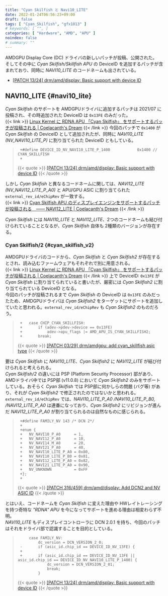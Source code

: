 ```yaml
---
title: "Cyan Skilfish と Navi10_LITE"
date: 2022-01-24T06:56:23+09:00
draft: false
tags: [ "Cyan_Skilfish", "gfx1013" ]
# keywords: [ "", ]
categories: [ "Hardware", "AMD", "APU" ]
noindex: false
# summary: ""
---
```


AMDGPU Display Core (DC) ドライバの新しいパッチが投稿、公開された。  
そしてその中に *Cyan Skilfish/Skillfish APU* の DeviceID を追加するパッチが含まれており、同時に *NAVI10_LITE* のコードネームも出されている。  

 * [[PATCH 13/24] drm/amd/display: Basic support with device ID](https://lists.freedesktop.org/archives/amd-gfx/2022-January/074104.html)

## NAVI10_LITE {#navi10_lite}
*Cyan Skilfish* のサポートを AMDGPUドライバに追加するパッチは 2021/07 に投稿され、その時追加された DeviceID は `0x13FE` のみだった。  
{{< link >}} [Linux Kernel に RDNA APU 「Cyan Skilfish」 をサポートするパッチが投稿される | Coelacanth's Dream](/posts/2021/07/21/amd-cyan_skilfish-rdna-apu/#v2) {{< /link >}}
今回のパッチで `0x1400` が *Cyan Skilfish* の DeviceID として追加されたが、同時に *NAVI10_LITE (NV_NAVI10_LITE_P)* に割り当てられた DeviceID ともしている。  

 > 		+#define DEVICE_ID_NV_NAVI10_LITE_P_1400			0x1400 // CYAN_SKILLFISH
 > 		+
 >
 > {{< quote >}} [[PATCH 13/24] drm/amd/display: Basic support with device ID](https://lists.freedesktop.org/archives/amd-gfx/2022-January/074104.html) {{< /quote >}}

しかし *Cyan Skilfish* と異なるコードネームに関しては、*NAVI12_LITE (NV_NAVI12_LITE_P_A0)* と APU/GPU ASIC に割り当てられた `external_rev_id/eChipRev` が一致する。  
{{< link >}} [Cyan Skilfish APU のディスプレイエンジンをサポートするパッチが投稿される　―― NAVI12_LITE | Coelacanth's Dream](/posts/2021/09/28/cyan_skilfish-display-support/#navi12_lite) {{< /link >}}

*Cyan Skilfish* には *NAVI10_LITE* と *NAVI12_LITE*、2つのコードネームも結び付けられていることとなるが、*Cyan Skilfish* 自体も 2種類のバージョンが存在する。  

### Cyan Skilfish/2 {#cyan_skilfish_v2}

AMDGPUドライバのコードから、*Cyan Skilfish* と *Cyan Skilfish2* が存在するとされ、読み込むファームウェアもそれぞれで別に用意される。  
{{< link >}} [Linux Kernel に RDNA APU 「Cyan Skilfish」 をサポートするパッチが投稿される | Coelacanth's Dream](/posts/2021/07/21/amd-cyan_skilfish-rdna-apu/#v2) {{< /link >}}
上で DeviceID: `0x13FE` が *Cyan Skilfish* に割り当てられていると書いたが、厳密には *Cyan Skilfish2* に割り当てられている DeviceID となる。  
今回のパッチが投稿されるまで *Cyan Skilfish* の DeviceID は `0x13FE` のみだったため、AMDGPUドライバは *Cyan Skilfish2* をターゲットにサポートを追加していたと思われる。`external_rev_id/eChipRev` も *Cyan Skilfish2* のものだろう。  

 > 		+	case CHIP_CYAN_SKILLFISH:
 > 		+		if (adev->pdev->device == 0x13FE)
 > 		+			adev->apu_flags |= AMD_APU_IS_CYAN_SKILLFISH2;
 > 		+		break;
 >
 > {{< quote >}} [[PATCH 03/29] drm/amdgpu: add cyan_skillfish asic type](https://lists.freedesktop.org/archives/amd-gfx/2021-July/066805.html) {{< /quote >}}

要は *Cyan Skilfish* に *NAVI10_LITE*、*Cyan Skilfish2* に *NAVI12_LITE* が結び付けられると考えられる。  
*Cyan Skilfish/2* の違いには PSP (Platform Security Processor) 部があり、AMDドライバ中では PSP部 (v11.0.8) において *Cyan Skilfish2* のみをサポートしている。おそらく *Cyan Skilfish* では PSP部に何かしらの問題 (バグ等) があり、それが *Cyan Skilfish2* で修正されたのではないかと思われる。  
`external_rev_id/eChipRev` では、*NAVI10_LITE_P_A0 /NAVI10_LITE_P_B0, /NAVI12_LITE_P_A0* は連番になっており、*Cyan Skilfish2* にリビジョンが進んだ *NAVI12_LITE_P_A0* が割り当てられるのは自然なものに感じられる。  

 > 		+#define FAMILY_NV 143 /* DCN 2*/
 > 		+
 > 		+enum {
 > 		+	NV_NAVI10_P_A0      = 1,
 > 		+	NV_NAVI12_P_A0      = 10,
 > 		+	NV_NAVI14_M_A0      = 20,
 > 		+	NV_NAVI21_P_A0      = 40,
 > 		+	NV_NAVI10_LITE_P_A0 = 0x80,
 > 		+	NV_NAVI10_LITE_P_B0 = 0x81,
 > 		+	NV_NAVI12_LITE_P_A0 = 0x82,
 > 		+	NV_NAVI21_LITE_P_A0 = 0x90,
 > 		+	NV_UNKNOWN          = 0xFF
 > 		+};
 > 		+
 >
 > {{< quote >}} [[PATCH 316/459] drm/amd/display: Add DCN2 and NV ASIC ID](https://lists.freedesktop.org/archives/amd-gfx/2019-June/035497.html) {{< /quote >}}

とはいえ、コードネームを *Cyan Skilfish* に変えた理由や HWレイトレーシングを持つ奇特な *"RDNA" APU* を今になってサポートを進める理由は相変わらず不明。  
*NAVI10_LITE* もディスプレイコントローラに DCN 2.0.1 を持ち、今回のパッチはそれをドライバ部で認識することを目的としている。  

 > 		 	case FAMILY_NV:
 > 		 		dc_version = DCN_VERSION_2_0;
 > 		-		if (asic_id.chip_id == DEVICE_ID_NV_13FE) {
 > 		+
 > 		+		if (asic_id.chip_id == DEVICE_ID_NV_13FE || asic_id.chip_id == DEVICE_ID_NV_NAVI10_LITE_P_1400) {
 > 		 			dc_version = DCN_VERSION_2_01;
 > 		 			break;
 > 		 		}
 >
 > {{< quote >}} [[PATCH 13/24] drm/amd/display: Basic support with device ID](https://lists.freedesktop.org/archives/amd-gfx/2022-January/074104.html) {{< /quote >}}
